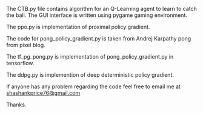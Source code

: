 The CTB.py file contains algorithm for an Q-Learning agent to learn to catch the ball.
The GUI interface is written using pygame gaming environment.

The ppo.py is implementation of proximal policy gradient.

The code for pong_policy_gradient.py is taken from Andrej Karpathy pong from pixel blog.

The tf_pg_pong.py is implementation of pong_policy_gradient.py in tensorflow.

The ddpg.py is implemention of deep deterministic policy gradient.

If anyone has any problem regarding the code feel free to email me at shashankprice76@gmail.com

Thanks.
